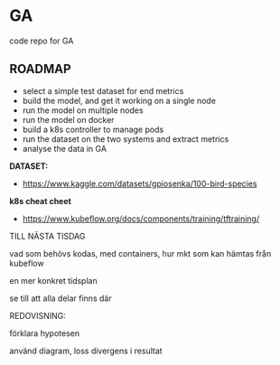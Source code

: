 # GA
code repo for GA


## ROADMAP

- select a simple test dataset for end metrics
- build the model, and get it working on a single node
- run the model on multiple nodes
- run the model on docker
- build a k8s controller to manage pods
- run the dataset on the two systems and extract metrics
- analyse the data in GA


**DATASET:**

- https://www.kaggle.com/datasets/gpiosenka/100-bird-species

**k8s cheat cheet**

- https://www.kubeflow.org/docs/components/training/tftraining/



TILL NÄSTA TISDAG

vad som behövs kodas, med containers, hur mkt som kan hämtas från kubeflow

en mer konkret tidsplan

se till att alla delar finns där

REDOVISNING:

förklara hypotesen

använd diagram, loss divergens i resultat


